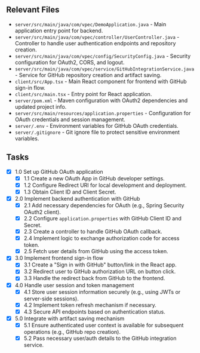 ## Relevant Files

- `server/src/main/java/com/vpec/DemoApplication.java` - Main application entry point for backend.
- `server/src/main/java/com/vpec/controller/UserController.java` - Controller to handle user authentication endpoints and repository creation.
- `server/src/main/java/com/vpec/config/SecurityConfig.java` - Security configuration for OAuth2, CORS, and logout.
- `server/src/main/java/com/vpec/service/GitHubIntegrationService.java` - Service for GitHub repository creation and artifact saving.
- `client/src/App.tsx` - Main React component for frontend with GitHub sign-in flow.
- `client/src/main.tsx` - Entry point for React application.
- `server/pom.xml` - Maven configuration with OAuth2 dependencies and updated project info.
- `server/src/main/resources/application.properties` - Configuration for OAuth credentials and session management.
- `server/.env` - Environment variables for GitHub OAuth credentials.
- `server/.gitignore` - Git ignore file to protect sensitive environment variables.

## Tasks

- [x] 1.0 Set up GitHub OAuth application
  - [x] 1.1 Create a new OAuth App in GitHub developer settings.
  - [x] 1.2 Configure Redirect URI for local development and deployment.
  - [x] 1.3 Obtain Client ID and Client Secret.
- [x] 2.0 Implement backend authentication with GitHub
  - [x] 2.1 Add necessary dependencies for OAuth (e.g., Spring Security OAuth2 client).
  - [x] 2.2 Configure `application.properties` with GitHub Client ID and Secret.
  - [x] 2.3 Create a controller to handle GitHub OAuth callback.
  - [x] 2.4 Implement logic to exchange authorization code for access token.
  - [x] 2.5 Fetch user details from GitHub using the access token.
- [x] 3.0 Implement frontend sign-in flow
  - [x] 3.1 Create a "Sign in with GitHub" button/link in the React app.
  - [x] 3.2 Redirect user to GitHub authorization URL on button click.
  - [x] 3.3 Handle the redirect back from GitHub to the frontend.
- [x] 4.0 Handle user session and token management
  - [x] 4.1 Store user session information securely (e.g., using JWTs or server-side sessions).
  - [x] 4.2 Implement token refresh mechanism if necessary.
  - [x] 4.3 Secure API endpoints based on authentication status.
- [x] 5.0 Integrate with artifact saving mechanism
  - [x] 5.1 Ensure authenticated user context is available for subsequent operations (e.g., GitHub repo creation).
  - [x] 5.2 Pass necessary user/auth details to the GitHub integration service.
